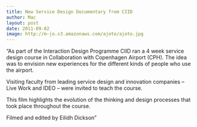```yaml
---
title: New Service Design Documentary from CIID
author: Mac
layout: post
date: 2011-09-02
image: http://m-jo.s3.amazonaws.com/ajoto/ajoto.jpg
---
```


&#8220;As part of the Interaction Design Programme CIID ran a 4 week service design course in Collaboration with Copenhagen Airport (CPH). The idea was to envision new experiences for the different kinds of people who use the airport.

Visiting faculty from leading service design and innovation companies &#8211; Live Work and IDEO &#8211; were invited to teach the course.

This film highlights the evolution of the thinking and design processes that took place throughout the course.

Filmed and edited by Eilidh Dickson&#8221;